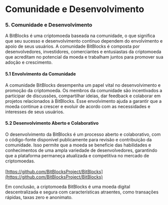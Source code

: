 # Comunidade e Desenvolvimento

### 5. Comunidade e Desenvolvimento

A BitBlocks é uma criptomoeda baseada na comunidade, o que significa que seu sucesso e desenvolvimento contínuo dependem do envolvimento e apoio de seus usuários. A comunidade BitBlocks é composta por desenvolvedores, investidores, comerciantes e entusiastas da criptomoeda que acreditam no potencial da moeda e trabalham juntos para promover sua adoção e crescimento.

#### 5.1 Envolvimento da Comunidade

A comunidade BitBlocks desempenha um papel vital no desenvolvimento e promoção da criptomoeda. Os membros da comunidade são incentivados a participar de discussões, compartilhar ideias, dar feedback e colaborar em projetos relacionados à BitBlocks. Esse envolvimento ajuda a garantir que a moeda continue a crescer e evoluir de acordo com as necessidades e interesses de seus usuários.

#### 5.2 Desenvolvimento Aberto e Colaborativo

O desenvolvimento da BitBlocks é um processo aberto e colaborativo, com o código-fonte disponível publicamente para revisão e contribuição da comunidade. Isso permite que a moeda se beneficie das habilidades e conhecimentos de uma ampla variedade de desenvolvedores, garantindo que a plataforma permaneça atualizada e competitiva no mercado de criptomoedas.\
\
[https://github.com/BitBlocksProject/BitBlocks](https://github.com/BitBlocksProject/BitBlocks)

Em conclusão, a criptomoeda BitBlocks é uma moeda digital descentralizada e segura com características atraentes, como transações rápidas, taxas zero e anonimato.

